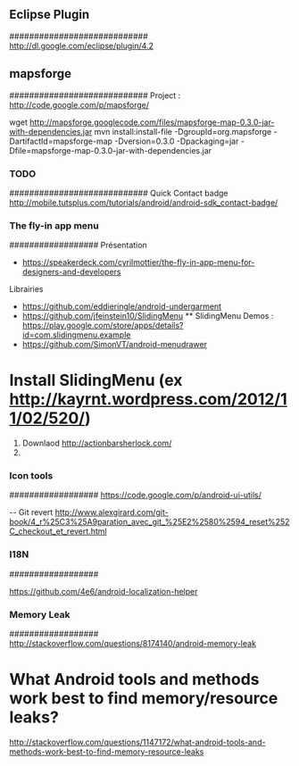 ## Eclipse Plugin
############################
http://dl.google.com/eclipse/plugin/4.2


## mapsforge
############################
Project : http://code.google.com/p/mapsforge/

wget http://mapsforge.googlecode.com/files/mapsforge-map-0.3.0-jar-with-dependencies.jar
mvn install:install-file -DgroupId=org.mapsforge -DartifactId=mapsforge-map -Dversion=0.3.0 -Dpackaging=jar -Dfile=mapsforge-map-0.3.0-jar-with-dependencies.jar


### TODO
############################
Quick Contact badge
http://mobile.tutsplus.com/tutorials/android/android-sdk_contact-badge/

### The fly-in app menu 
##################
Présentation
* https://speakerdeck.com/cyrilmottier/the-fly-in-app-menu-for-designers-and-developers

Librairies
* https://github.com/eddieringle/android-undergarment
* https://github.com/jfeinstein10/SlidingMenu
** SlidingMenu Demos : https://play.google.com/store/apps/details?id=com.slidingmenu.example
* https://github.com/SimonVT/android-menudrawer

# Install SlidingMenu (ex http://kayrnt.wordpress.com/2012/11/02/520/)
1. Downlaod http://actionbarsherlock.com/
2. 

### Icon tools
##################
https://code.google.com/p/android-ui-utils/


-- Git revert
http://www.alexgirard.com/git-book/4_r%25C3%25A9paration_avec_git_%25E2%2580%2594_reset%252C_checkout_et_revert.html

### I18N
##################

https://github.com/4e6/android-localization-helper

### Memory Leak
##################
http://stackoverflow.com/questions/8174140/android-memory-leak
# What Android tools and methods work best to find memory/resource leaks?
http://stackoverflow.com/questions/1147172/what-android-tools-and-methods-work-best-to-find-memory-resource-leaks

